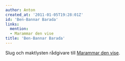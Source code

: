 ```yaml
---
author: Anton
created_at: '2011-01-05T19:28:01Z'
id: 'Ben-Bannar Barada'
links:
  mention:
  - Marammar den vise
title: 'Ben-Bannar Barada'
---
```


Slug och maktlysten rådgivare till [Marammar den vise].

  [Marammar den vise]: Marammar_den_vise
